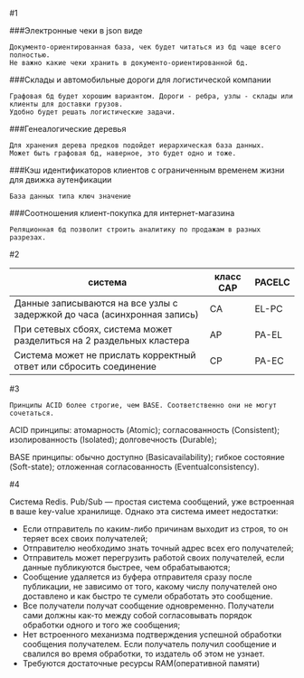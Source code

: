 #1
 
###Электронные чеки в json виде

    Документо-ориентированная база, чек будет читаться из бд чаще всего полностью.
    Не важно какие чеки хранить в документо-ориентированной бд.


###Склады и автомобильные дороги для логистической компании 

    Графовая бд будет хорошим вариантом. Дороги - ребра, узлы - склады или клиенты для доставки грузов.
    Удобно будет решать логистические задачи.


###Генеалогические деревья

    Для хранения дерева предков подойдет иерархическая база данных.
    Может быть графовая бд, наверное, это будет одно и тоже.

###Кэш идентификаторов клиентов с ограниченным временем жизни для движка аутенфикации

    База данных типа ключ значение

###Соотношения клиент-покупка для интернет-магазина

    Реляционная бд позволит строить аналитику по продажам в разных разрезах.

#2

| система                                                                 | класс CAP |PACELC |
| ----------------------------------------------------------------------- | --------- |-------|
|Данные записываются на все узлы с задержкой до часа (асинхронная запись) | CA        | EL-PC |
|При сетевых сбоях, система может разделиться на 2 раздельных кластера    | AP        | PA-EL | 
|Система может не прислать корректный ответ или сбросить соединение       | CP        | PA-EC  |

#3

    Принципы ACID более строгие, чем BASE. Соответственно они не могут сочетаться.

ACID принципы:
атомарность (Atomic);
согласованность (Consistent);
изолированность (Isolated);
долговечность (Durable);

BASE принципы:
обычно доступно (Basicavailability);
гибкое состояние (Soft-state);
отложенная согласованность (Eventualconsistency).

#4

Система Redis.
Pub/Sub — простая система сообщений, уже встроенная в ваше key-value хранилище. 
Однако эта система имеет недостатки:

* Если отправитель по каким-либо причинам выходит из строя, то он теряет всех своих получателей;
* Отправителю необходимо знать точный адрес всех его получателей;
* Отправитель может перегрузить работой своих получателей, если данные публикуются быстрее, 
  чем обрабатываются;
* Сообщение удаляется из буфера отправителя сразу после публикации, не зависимо от того, 
  какому числу получателей оно доставлено и как быстро те сумели обработать это сообщение.
* Все получатели получат сообщение одновременно. Получатели сами должны как-то между собой 
  согласовывать порядок обработки одного и того же сообщения;
* Нет встроенного механизма подтверждения успешной обработки сообщения получателем. 
  Если получатель получил сообщение и свалился во время обработки, то издатель об этом не узнает.
* Требуются достаточные ресурсы RAM(оперативной памяти)  